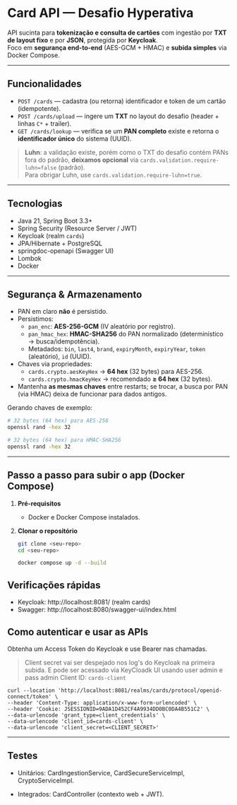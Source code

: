 # Card API — Desafio Hyperativa

API sucinta para **tokenização e consulta de cartões** com ingestão por **TXT de layout fixo** e por **JSON**, protegida por **Keycloak**.  
Foco em **segurança end-to-end** (AES-GCM + HMAC) e **subida simples** via Docker Compose.

---

## Funcionalidades

- `POST /cards` — cadastra (ou retorna) identificador e token de um cartão (idempotente).
- `POST /cards/upload` — ingere um **TXT** no layout do desafio (header + linhas `C*` + trailer).
- `GET /cards/lookup` — verifica se um **PAN completo** existe e retorna o **identificador único** do sistema (UUID).

> **Luhn**: a validação existe, porém como o TXT do desafio contém PANs fora do padrão, **deixamos opcional** via `cards.validation.require-luhn=false` (padrão).  
> Para obrigar Luhn, use `cards.validation.require-luhn=true`.

---

## Tecnologias

- Java 21, Spring Boot 3.3+
- Spring Security (Resource Server / JWT)
- Keycloak (realm `cards`)
- JPA/Hibernate + PostgreSQL
- springdoc-openapi (Swagger UI)
- Lombok
- Docker

---

## Segurança & Armazenamento

- PAN em claro **não** é persistido.
- Persistimos:
    - `pan_enc`: **AES-256-GCM** (IV aleatório por registro).
    - `pan_hmac_hex`: **HMAC-SHA256** do PAN normalizado (determinístico → busca/idempotência).
    - Metadados: `bin`, `last4`, `brand`, `expiryMonth`, `expiryYear`, `token` (aleatório), `id` (UUID).
- Chaves via propriedades:
    - `cards.crypto.aesKeyHex` → **64 hex** (32 bytes) para AES-256.
    - `cards.crypto.hmacKeyHex` → recomendado **≥ 64 hex** (32 bytes).
- Mantenha **as mesmas chaves** entre restarts; se trocar, a busca por PAN (via HMAC) deixa de funcionar para dados antigos.

Gerando chaves de exemplo:
```bash
# 32 bytes (64 hex) para AES-256
openssl rand -hex 32

# 32 bytes (64 hex) para HMAC-SHA256
openssl rand -hex 32
```
---

## Passo a passo para subir o app (Docker Compose)

1. **Pré-requisitos**
    - Docker e Docker Compose instalados.

2. **Clonar o repositório**
   ```bash
   git clone <seu-repo>
   cd <seu-repo>
   
   docker compose up -d --build
    ```

## Verificações rápidas

- Keycloak: http://localhost:8081/ (realm cards)
- Swagger: http://localhost:8080/swagger-ui/index.html

## Como autenticar e usar as APIs

Obtenha um Access Token do Keycloak e use Bearer nas chamadas.

> Client secret vai ser despejado nos log's do Keycloak na primeira subida. E pode ser acessado via KeyCloadk UI usando user admin e pass admin
> Client ID: `cards-client`

```
curl --location 'http://localhost:8081/realms/cards/protocol/openid-connect/token' \
--header 'Content-Type: application/x-www-form-urlencoded' \
--header 'Cookie: JSESSIONID=9ADA1D452CF4A9934DD0BC0DA4B551C2' \
--data-urlencode 'grant_type=client_credentials' \
--data-urlencode 'client_id=cards-client' \
--data-urlencode 'client_secret=<CLIENT_SECRET>'
```

---

## Testes

- Unitários: CardIngestionService, CardSecureServiceImpl, CryptoServiceImpl.

- Integrados: CardController (contexto web + JWT).
